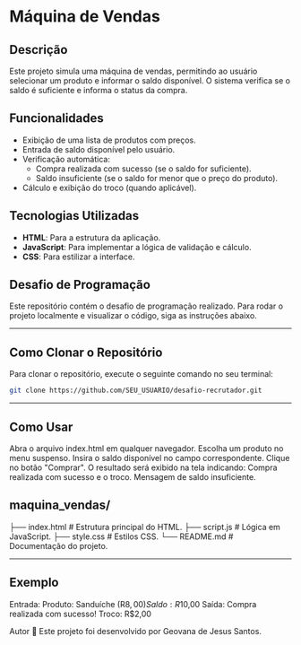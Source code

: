 # Máquina de Vendas

## Descrição
Este projeto simula uma máquina de vendas, permitindo ao usuário selecionar um produto e informar o saldo disponível. O sistema verifica se o saldo é suficiente e informa o status da compra.

## Funcionalidades
- Exibição de uma lista de produtos com preços.
- Entrada de saldo disponível pelo usuário.
- Verificação automática:
  - Compra realizada com sucesso (se o saldo for suficiente).
  - Saldo insuficiente (se o saldo for menor que o preço do produto).
- Cálculo e exibição do troco (quando aplicável).

## Tecnologias Utilizadas
- **HTML**: Para a estrutura da aplicação.
- **JavaScript**: Para implementar a lógica de validação e cálculo.
- **CSS**: Para estilizar a interface.

## Desafio de Programação
Este repositório contém o desafio de programação realizado. Para rodar o projeto localmente e visualizar o código, siga as instruções abaixo.

---

## Como Clonar o Repositório
Para clonar o repositório, execute o seguinte comando no seu terminal:

```bash
git clone https://github.com/SEU_USUARIO/desafio-recrutador.git

```
---

## Como Usar
Abra o arquivo index.html em qualquer navegador.
Escolha um produto no menu suspenso.
Insira o saldo disponível no campo correspondente.
Clique no botão "Comprar".
O resultado será exibido na tela indicando:
Compra realizada com sucesso e o troco.
Mensagem de saldo insuficiente.

## maquina_vendas/
├── index.html       # Estrutura principal do HTML.
├── script.js        # Lógica em JavaScript.
├── style.css        # Estilos CSS.
└── README.md        # Documentação do projeto.

---

## Exemplo
Entrada:
Produto: Sanduíche (R$8,00)
Saldo: R$10,00
Saída:
Compra realizada com sucesso!
Troco: R$2,00

Autor 👤
Este projeto foi desenvolvido por Geovana de Jesus Santos.

